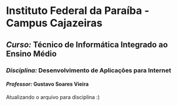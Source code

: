 # Instituto Federal da Paraíba - Campus Cajazeiras

## *Curso:* Técnico de Informática Integrado ao Ensino Médio

### *Disciplina:* Desenvolvimento de Aplicações para Internet 

#### *Professor:* Gustavo Soares Vieira

Atualizando o arquivo para disciplina :)
